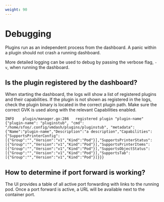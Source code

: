 ```yaml
---
weight: 90
---
```


# Debugging

Plugins run as an independent process from the dashboard. A panic within a plugin should not crash a running dashboard.

More detailed logging can be used to debug by passing the verbose flag, `-v`, when running the dashboard.

## Is the plugin registered by the dashboard?

When starting the dashboard, the logs will show a list of registered plugins and their capabilities. If the plugin is not shown as registered in the logs, check the plugin binary is located in the correct plugin path. Make sure the correct GVK is used along with the relevant Capabilities enabled.

```
INFO    plugin/manager.go:286   registered plugin "plugin-name" {"plugin-name": "pluginstub", "cmd": "/home/sfoo/.config/vmdash/plugins/pluginstub", "metadata": {"Name":"plugin-name","Description":"a description","Capabilities":{"SupportsPrinterConfig":[{"Group":"","Version":"v1","Kind":"Pod"}],"SupportsPrinterStatus":[{"Group":"","Version":"v1","Kind":"Pod"}],"SupportsPrinterItems":[{"Group":"","Version":"v1","Kind":"Pod"}],"SupportsObjectStatus":[{"Group":"","Version":"v1","Kind":"Pod"}],"SupportsTab":[{"Group":"","Version":"v1","Kind":"Pod"}]}}}
```

## How to determine if port forward is working?

The UI provides a table of all active port forwarding with links to the running pod. Once a port forward is active, a URL will be available next to the container port.

